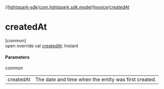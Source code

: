//[lightspark-sdk](../../../index.md)/[com.lightspark.sdk.model](../index.md)/[Invoice](index.md)/[createdAt](created-at.md)

# createdAt

[common]\
open override val [createdAt](created-at.md): Instant

#### Parameters

common

| | |
|---|---|
| createdAt | The date and time when the entity was first created. |
